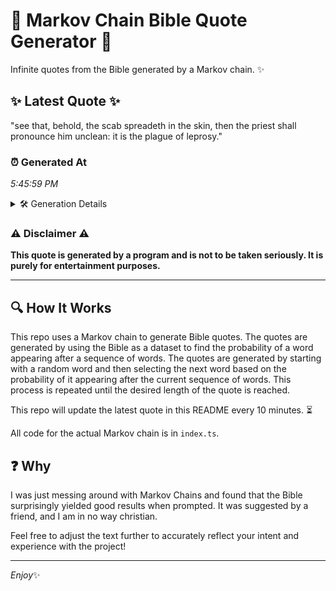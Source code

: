# 📖 Markov Chain Bible Quote Generator 📖

Infinite quotes from the Bible generated by a Markov chain. ✨

## ✨ Latest Quote ✨
"see that, behold, the scab spreadeth in the skin, then the priest shall pronounce him unclean: it is the plague of leprosy."

### ⏰ Generated At
*5:45:59 PM*

<details>
    <summary>🛠️ Generation Details</summary>
    <p>
        <strong>🌱 Seed:</strong> see<br>
        <strong>🔄 Iterations:</strong> 21<br>
        <strong>📜 Context History:</strong><br>[ see ]: that,<br>[ see, that, ]: behold,<br>[ see, that,, behold, ]: the<br>[ see, that,, behold,, the ]: scab<br>[ see, that,, behold,, the, scab ]: spreadeth<br>[ see, that,, behold,, the, scab, spreadeth ]: in<br>[ that,, behold,, the, scab, spreadeth, in ]: the<br>[ behold,, the, scab, spreadeth, in, the ]: skin,<br>[ the, scab, spreadeth, in, the, skin, ]: then<br>[ scab, spreadeth, in, the, skin,, then ]: the<br>[ spreadeth, in, the, skin,, then, the ]: priest<br>[ in, the, skin,, then, the, priest ]: shall<br>[ the, skin,, then, the, priest, shall ]: pronounce<br>[ skin,, then, the, priest, shall, pronounce ]: him<br>[ then, the, priest, shall, pronounce, him ]: unclean:<br>[ the, priest, shall, pronounce, him, unclean: ]: it<br>[ priest, shall, pronounce, him, unclean:, it ]: is<br>[ shall, pronounce, him, unclean:, it, is ]: the<br>[ pronounce, him, unclean:, it, is, the ]: plague<br>[ him, unclean:, it, is, the, plague ]: of<br>[ unclean:, it, is, the, plague, of ]: leprosy.<br>
    </p>
</details>

### ⚠️ Disclaimer ⚠️
**This quote is generated by a program and is not to be taken seriously. It is purely for entertainment purposes.**

---

## 🔍 How It Works

This repo uses a Markov chain to generate Bible quotes. The quotes are generated by using the Bible as a dataset to find the probability of a word appearing after a sequence of words. The quotes are generated by starting with a random word and then selecting the next word based on the probability of it appearing after the current sequence of words. This process is repeated until the desired length of the quote is reached.

This repo will update the latest quote in this README every 10 minutes. ⏳

All code for the actual Markov chain is in `index.ts`.

## ❓ Why

I was just messing around with Markov Chains and found that the Bible surprisingly yielded good results when prompted. 
It was suggested by a friend, and I am in no way christian.

Feel free to adjust the text further to accurately reflect your intent and experience with the project!

---

*Enjoy*✨
